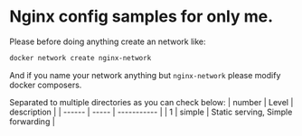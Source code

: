 # Nginx config samples for only me.

Please before doing anything create an network like:

```bash
docker network create nginx-network
```

And if you name your network anything but `nginx-network` please modify docker composers.

Separated to multiple directories as you can check below:
| number | Level | description |
| ------ | ----- | ----------- |
| 1 | simple | Static serving, Simple forwarding |
